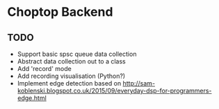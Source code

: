 # Choptop Backend

## TODO

* Support basic spsc queue data collection
* Abstract data collection out to a class
* Add 'record' mode
* Add recording visualisation (Python?)
* Implement edge detection based on http://sam-koblenski.blogspot.co.uk/2015/09/everyday-dsp-for-programmers-edge.html
